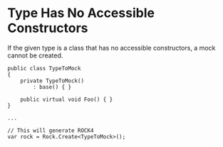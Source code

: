 # Type Has No Accessible Constructors
If the given type is a class that has no accessible constructors, a mock cannot be created.
```
public class TypeToMock 
{ 
	private TypeToMock()
		: base() { }
		
	public virtual void Foo() { }
}

...

// This will generate ROCK4
var rock = Rock.Create<TypeToMock>();
```